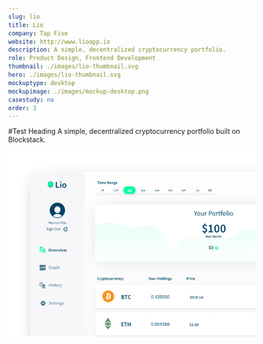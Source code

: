 ```yaml
---
slug: lio
title: Lio
company: Tap Five
website: http://www.lioapp.io
description: A simple, decentralized cryptocurrency portfolio.
role: Product Design, Frontend Development
thumbnail: ./images/lio-thumbnail.svg
hero: ./images/lio-thumbnail.svg
mockuptype: desktop
mockupimage: ./images/mockup-desktop.png
casestudy: no
order: 3
---
```


#Test Heading
A simple, decentralized cryptocurrency portfolio built on Blockstack.

![Alternative text](./images/lio-cover.png)
